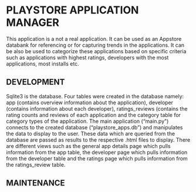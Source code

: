 # **PLAYSTORE APPLICATION MANAGER**

This application is a not a real application. It can be used as an Appstore databank for referencing or for capturing trends in the applications. It can be also be used to categorize these applications based on specific criteria such as applications with highest ratings, developers with the most applications, most installs etc.

## DEVELOPMENT

Sqlite3 is the database. Four tables were created in the database namely: app (contains overview information about the application), developer (contains information about each developer), ratings_reviews (contains the rating counts and reviews of each application and the category table for category types of the application. The main application (“main.py") connects to the created database (“playstore_apps.db”) and manipulates the data to display to the user. These data which are queried from the database are passed as results to the respective .html files to display. There are different views such as the general app details page which pulls information from the app table, the developer page which pulls information from the developer table and the ratings page which pulls information from the ratings_review table. 

## MAINTENANCE





